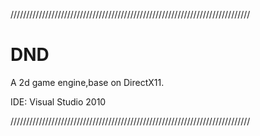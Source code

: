 ////////////////////////////////////////////////////////////////////////////
# DND
A 2d game engine,base on DirectX11.

IDE: Visual Studio 2010

////////////////////////////////////////////////////////////////////////////
